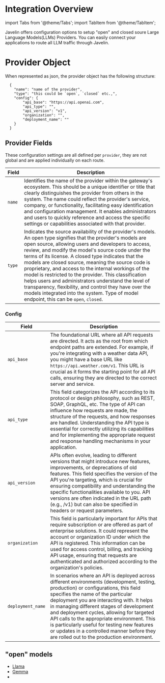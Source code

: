 # Integration Overview
import Tabs from '@theme/Tabs';
import TabItem from '@theme/TabItem';

Javelin offers configuration options to setup "open" and closed soure Large Language Models(LLMs) Providers. You can easily connect your applications to route all LLM traffic through Javelin. 

# Provider Object
When represented as json, the provider object has the following structure:
```shell
  {
    "name": "name of the provider",
    "type": "this could be `open`, `closed` etc.,",
    "config": {
        "api_base": "https://api.openai.com",
        "api_type": "",
        "api_version": "v1",
        "organization": "",
        "deployment_name": ""
    }
  }
  ```

## Provider Fields
These configuration settings are all defined per `provider`, they are not global and are applied individually on each route. 

| Field | Description | 
| --------------- | --------------- | 
| `name`    | Identifies the name of the provider within the gateway's ecosystem. This should be a unique identifier or title that clearly distinguishes the provider from others in the system. The name could reflect the provider's service, company, or functionality, facilitating easy identification and configuration management. It enables administrators and users to quickly reference and access the specific settings or capabilities associated with that provider. | 
| `type`    | Indicates the source availability of the provider's models. An open type signifies that the provider's models are open source, allowing users and developers to access, review, and modify the model's source code under the terms of its license. A closed type indicates that the models are closed source, meaning the source code is proprietary, and access to the internal workings of the model is restricted to the provider. This classification helps users and administrators understand the level of transparency, flexibility, and control they have over the models integrated into the system. Type of model endpoint, this can be `open`, `closed`. | 

### Config
| Field               | Description                                                                  | 
| --------------------| ---------------------------------------------------------------------------- | 
| `api_base`          | The foundational URL where all API requests are directed. It acts as the root from which endpoint paths are extended. For example, if you're integrating with a weather data API, you might have a base URL like `https://api.weather.com/v1`. This URL is crucial as it forms the starting point for all API calls, ensuring they are directed to the correct server and service. | 
| `api_type`          | This field categorizes the API according to its protocol or design philosophy, such as REST, SOAP, GraphQL, etc. The type of API can influence how requests are made, the structure of the requests, and how responses are handled. Understanding the API type is essential for correctly utilizing its capabilities and for implementing the appropriate request and response handling mechanisms in your application. | 
| `api_version`       | APIs often evolve, leading to different versions that might introduce new features, improvements, or deprecations of old features. This field specifies the version of the API you're targeting, which is crucial for ensuring compatibility and understanding the specific functionalities available to you. API versions are often indicated in the URL path (e.g., /v1) but can also be specified in headers or request parameters.                                           | 
| `organization`      | This field is particularly important for APIs that require subscription or are offered as part of enterprise solutions. It could represent the account or organization ID under which the API is registered. This information can be used for access control, billing, and tracking API usage, ensuring that requests are authenticated and authorized according to the organization's policies. | 
| `deployment_name`   | In scenarios where an API is deployed across different environments (development, testing, production) or configurations, this field specifies the name of the particular deployment you are interacting with. It helps in managing different stages of development and deployment cycles, allowing for targeted API calls to the appropriate environment. This is particularly useful for testing new features or updates in a controlled manner before they are rolled out to the production environment. | 

## "open" models
- [Llama](https://llama.meta.com/)
- [Gemma](https://opensource.googleblog.com/2024/02/building-open-models-responsibly-gemini-era.html)
- 